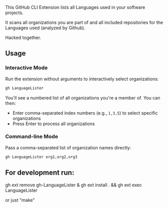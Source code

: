 This GitHub CLI Extension lists all Languages used in your software projects.

It scans all organizations you are part of and all included repositories for the Languages used (analyzed by Github).

Hacked together.

## Usage

### Interactive Mode
Run the extension without arguments to interactively select organizations:
```bash
gh LanguageLister
```

You'll see a numbered list of all organizations you're a member of. You can then:
- Enter comma-separated index numbers (e.g., `1,3,5`) to select specific organizations
- Press Enter to process all organizations

### Command-line Mode
Pass a comma-separated list of organization names directly:
```bash
gh LanguageLister org1,org2,org3
```

## For development run: 

gh ext remove gh-LanguageLister & gh ext install . && gh ext exec LanguageLister

or just "make"
